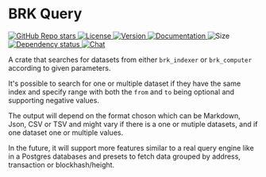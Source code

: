 # BRK Query

<p align="left">
  <a href="https://github.com/bitcoinresearchkit/brk">
    <img alt="GitHub Repo stars" src="https://img.shields.io/github/stars/bitcoinresearchkit/brk?style=social">
  </a>
  <a href="https://github.com/bitcoinresearchkit/brk/blob/main/LICENSE.md">
    <img src="https://img.shields.io/crates/l/brk" alt="License" />
  </a>
  <a href="https://crates.io/crates/brk_query">
    <img src="https://img.shields.io/crates/v/brk_query" alt="Version" />
  </a>
  <a href="https://docs.rs/brk_query">
    <img src="https://img.shields.io/docsrs/brk_query" alt="Documentation" />
  </a>
  <img src="https://img.shields.io/crates/size/brk_query" alt="Size" />
  <a href="https://deps.rs/crate/brk_query">
    <img src="https://deps.rs/crate/brk_query/latest/status.svg" alt="Dependency status">
  </a>
  <a href="https://discord.gg/EScZAYX4">
    <img src="https://img.shields.io/discord/1350431684562124850" alt="Chat" />
  </a>
</p>

A crate that searches for datasets from either `brk_indexer` or `brk_computer` according to given parameters.

It's possible to search for one or multiple dataset if they have the same index and specify range with both the `from` and `to` being optional and supporting negative values.

The output will depend on the format choson which can be Markdown, Json, CSV or TSV and might vary if there is a one or mutiple datasets, and if one dataset one or multiple values.

In the future, it will support more features similar to a real query engine like in a Postgres databases and presets to fetch data grouped by address, transaction or blockhash/height.
